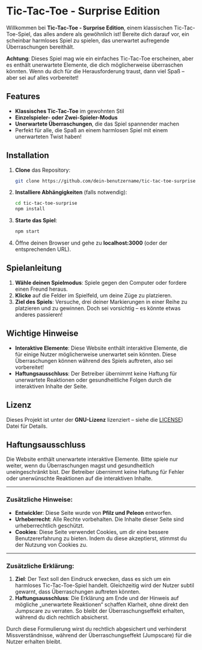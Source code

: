 # Tic-Tac-Toe - Surprise Edition

Willkommen bei **Tic-Tac-Toe - Surprise Edition**, einem klassischen Tic-Tac-Toe-Spiel, das alles andere als gewöhnlich ist! Bereite dich darauf vor, ein scheinbar harmloses Spiel zu spielen, das unerwartet aufregende Überraschungen bereithält.

**Achtung**: Dieses Spiel mag wie ein einfaches Tic-Tac-Toe erscheinen, aber es enthält unerwartete Elemente, die dich möglicherweise überraschen könnten. Wenn du dich für die Herausforderung traust, dann viel Spaß – aber sei auf alles vorbereitet!

## Features

- **Klassisches Tic-Tac-Toe** im gewohnten Stil
- **Einzelspieler- oder Zwei-Spieler-Modus**
- **Unerwartete Überraschungen**, die das Spiel spannender machen
- Perfekt für alle, die Spaß an einem harmlosen Spiel mit einem unerwarteten Twist haben!

## Installation

1. **Clone** das Repository:
    ```bash
    git clone https://github.com/dein-benutzername/tic-tac-toe-surprise.git
    ```

2. **Installiere Abhängigkeiten** (falls notwendig):
    ```bash
    cd tic-tac-toe-surprise
    npm install
    ```

3. **Starte das Spiel**:
    ```bash
    npm start
    ```

4. Öffne deinen Browser und gehe zu **localhost:3000** (oder der entsprechenden URL).

## Spielanleitung

1. **Wähle deinen Spielmodus**: Spiele gegen den Computer oder fordere einen Freund heraus.
2. **Klicke** auf die Felder im Spielfeld, um deine Züge zu platzieren.
3. **Ziel des Spiels**: Versuche, drei deiner Markierungen in einer Reihe zu platzieren und zu gewinnen. Doch sei vorsichtig – es könnte etwas anderes passieren!

## Wichtige Hinweise

- **Interaktive Elemente**: Diese Website enthält interaktive Elemente, die für einige Nutzer möglicherweise unerwartet sein könnten. Diese Überraschungen können während des Spiels auftreten, also sei vorbereitet!
- **Haftungsausschluss**: Der Betreiber übernimmt keine Haftung für unerwartete Reaktionen oder gesundheitliche Folgen durch die interaktiven Inhalte der Seite.

## Lizenz

Dieses Projekt ist unter der **GNU-Lizenz** lizenziert – siehe die [LICENSE](https://github.com/PeleonDev/peleondev.github.io/blob/main/LICENSE)) Datei für Details.

## Haftungsausschluss

Die Website enthält unerwartete interaktive Elemente. Bitte spiele nur weiter, wenn du Überraschungen magst und gesundheitlich uneingeschränkt bist. Der Betreiber übernimmt keine Haftung für Fehler oder unerwünschte Reaktionen auf die interaktiven Inhalte.

---

### Zusätzliche Hinweise:

- **Entwickler**: Diese Seite wurde von **Pfilz und Peleon** entworfen.
- **Urheberrecht**: Alle Rechte vorbehalten. Die Inhalte dieser Seite sind urheberrechtlich geschützt.
- **Cookies**: Diese Seite verwendet Cookies, um dir eine bessere Benutzererfahrung zu bieten. Indem du diese akzeptierst, stimmst du der Nutzung von Cookies zu.

---

### Zusätzliche Erklärung:

1. **Ziel**: Der Text soll den Eindruck erwecken, dass es sich um ein harmloses Tic-Tac-Toe-Spiel handelt. Gleichzeitig wird der Nutzer subtil gewarnt, dass Überraschungen auftreten könnten. 
2. **Haftungsausschluss**: Die Erklärung am Ende und der Hinweis auf mögliche „unerwartete Reaktionen“ schaffen Klarheit, ohne direkt den Jumpscare zu verraten. So bleibt der Überraschungseffekt erhalten, während du dich rechtlich absicherst.

Durch diese Formulierung wirst du rechtlich abgesichert und verhinderst Missverständnisse, während der Überraschungseffekt (Jumpscare) für die Nutzer erhalten bleibt.
